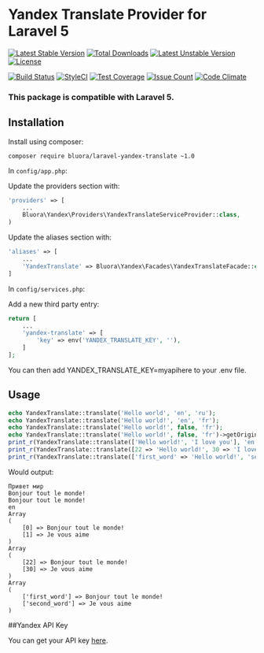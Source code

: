 # Yandex Translate Provider for Laravel 5

[![Latest Stable Version](https://poser.pugx.org/bluora/laravel-yandex-translate/v/stable.svg)](https://packagist.org/packages/bluora/laravel-yandex-translate) [![Total Downloads](https://poser.pugx.org/bluora/laravel-yandex-translate/downloads.svg)](https://packagist.org/packages/bluora/laravel-yandex-translate) [![Latest Unstable Version](https://poser.pugx.org/bluora/laravel-yandex-translate/v/unstable.svg)](https://packagist.org/packages/bluora/laravel-yandex-translate) [![License](https://poser.pugx.org/bluora/laravel-yandex-translate/license.svg)](https://packagist.org/packages/bluora/laravel-yandex-translate)

[![Build Status](https://travis-ci.org/bluora/laravel-yandex-translate.svg?branch=master)](https://travis-ci.org/bluora/laravel-yandex-translate) [![StyleCI](https://styleci.io/repos/63908175/shield)](https://styleci.io/repos/63908175) [![Test Coverage](https://codeclimate.com/github/bluora/laravel-yandex-translate/badges/coverage.svg)](https://codeclimate.com/github/bluora/laravel-yandex-translate/coverage) [![Issue Count](https://codeclimate.com/github/bluora/laravel-yandex-translate/badges/issue_count.svg)](https://codeclimate.com/github/bluora/laravel-yandex-translate) [![Code Climate](https://codeclimate.com/github/bluora/laravel-yandex-translate/badges/gpa.svg)](https://codeclimate.com/github/bluora/laravel-yandex-translate) 

### This package is compatible with Laravel 5.

## Installation

Install using composer:

```
composer require bluora/laravel-yandex-translate ~1.0
```

In `config/app.php`:

Update the providers section with:

```php
'providers' => [
    ...
    Bluora\Yandex\Providers\YandexTranslateServiceProvider::class,
)
```

Update the aliases section with:

```php
'aliases' => [
    ...
    'YandexTranslate' => Bluora\Yandex\Facades\YandexTranslateFacade::class,
]

```

In `config/services.php`:

Add a new third party entry:

```php
return [
    ...
    'yandex-translate' => [
        'key' => env('YANDEX_TRANSLATE_KEY', ''),
    ]
];
```
You can then add YANDEX_TRANSLATE_KEY=myapihere to your .env file.

## Usage

```php
echo YandexTranslate::translate('Hello world', 'en', 'ru');
echo YandexTranslate::translate('Hello world!', 'en', 'fr');
echo YandexTranslate::translate('Hello world!', false, 'fr');
echo YandexTranslate::translate('Hello world!', false, 'fr')->getOriginalLanguage();
print_r(YandexTranslate::translate(['Hello world!', 'I love you'], 'en', 'fr'));
print_r(YandexTranslate::translate([22 => 'Hello world!', 30 => 'I love you'], 'en', 'fr'));
print_r(YandexTranslate::translate(['first_word' => 'Hello world!', 'second_word' => 'I love you'], 'en', 'fr'));
```

Would output:
```
Привет мир
Bonjour tout le monde!
Bonjour tout le monde!
en
Array
(
    [0] => Bonjour tout le monde!
    [1] => Je vous aime
)
Array
(
    [22] => Bonjour tout le monde!
    [30] => Je vous aime
)
Array
(
    ['first_word'] => Bonjour tout le monde!
    ['second_word'] => Je vous aime
)
```

##Yandex API Key

You can get your API key [here](http://api.yandex.com/key/form.xml?service=trnsl).
